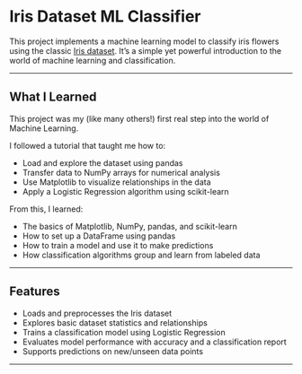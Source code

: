 # Iris Dataset ML Classifier

This project implements a machine learning model to classify iris flowers using the classic [Iris dataset](https://en.wikipedia.org/wiki/Iris_flower_data_set). It’s a simple yet powerful introduction to the world of machine learning and classification.

---

## What I Learned

This project was my (like many others!) first real step into the world of Machine Learning.

I followed a tutorial that taught me how to:
- Load and explore the dataset using pandas
- Transfer data to NumPy arrays for numerical analysis
- Use Matplotlib to visualize relationships in the data
- Apply a Logistic Regression algorithm using scikit-learn

From this, I learned:
- The basics of Matplotlib, NumPy, pandas, and scikit-learn
- How to set up a DataFrame using pandas
- How to train a model and use it to make predictions
- How classification algorithms group and learn from labeled data

---

## Features

- Loads and preprocesses the Iris dataset  
- Explores basic dataset statistics and relationships  
- Trains a classification model using Logistic Regression  
- Evaluates model performance with accuracy and a classification report  
- Supports predictions on new/unseen data points

---
